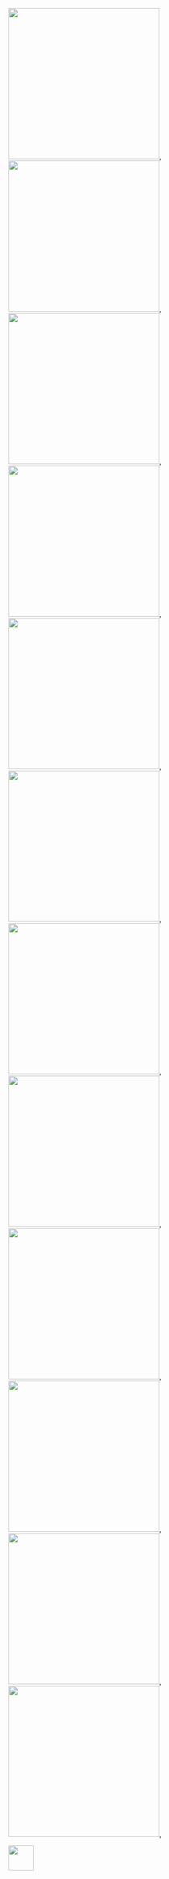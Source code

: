 
<img src="https://user-images.githubusercontent.com/106425118/173342327-8fc6ca1d-8fb7-4e5d-93b3-0cc2f5a8128d.png" width="300">, <img src="https://user-images.githubusercontent.com/106425118/173342641-ca95e757-a2ce-484d-ade2-af6e03f8ae77.png" width="300">, <img src="https://user-images.githubusercontent.com/106425118/173819650-282ed34b-6ad3-4321-99a2-a784dd09e10f.png" width="300">, <img src="https://user-images.githubusercontent.com/106425118/173819615-52bc1e39-c7d5-4c31-9501-326de7f7b11c.png" width="300">, <img src="https://user-images.githubusercontent.com/106425118/173819623-de635b36-79d4-457c-a08e-cf444f14b1ac.png" width="300">, <img src="https://user-images.githubusercontent.com/106425118/173819629-d15bf9c9-a6e0-4b46-9b02-880958b14f54.png" width="300">, <img src="https://user-images.githubusercontent.com/106425118/173819631-14b22bd2-d385-47d4-8ff9-1611c39bd284.png" width="300">, <img src="https://user-images.githubusercontent.com/106425118/173819633-62c8eb6f-7818-4a7d-a4f5-b4b240e71664.png" width="300">, <img src="https://user-images.githubusercontent.com/106425118/173819634-614066db-3b3f-4ed1-8336-8c7547e6754c.png" width="300">, <img src="https://user-images.githubusercontent.com/106425118/173819636-354cf3ad-06e5-4720-b8a4-ca98a54d6b20.png" width="300">, <img src="https://user-images.githubusercontent.com/106425118/173819643-a332ab9a-e9dc-42a1-baf1-1bb8ea2313cb.png" width="300">, <img src="https://user-images.githubusercontent.com/106425118/173819646-b1009403-e120-43fd-b3ee-147b4bf7a61c.png" width="300">, 




<img src="https://user-images.githubusercontent.com/106425118/173783057-bad35370-e71d-4428-944b-41d199b1cf51.png" height="50">
